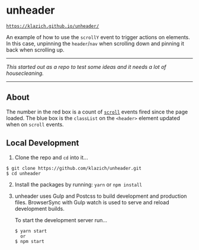 # unheader

[`https://klazich.github.io/unheader/`](https://klazich.github.io/unheader/)

An example of how to use the `scrollY` event to trigger actions on elements. In this
case, unpinning the `header`/`nav` when scrolling down and pinning it back when
scrolling up.

---

_This started out as a repo to test some ideas and it needs a lot of
housecleaning._

---

## About

The number in the red box is a count of [`scroll`](https://developer.mozilla.org/en-US/docs/Web/Events/scroll)
events fired since the page loaded. The blue box is the `classList` on the `<header>`
element updated when on `scroll` events.

## Local Development

1. Clone the repo and `cd` into it...

```Shell
$ git clone https://github.com/klazich/unheader.git
$ cd unheader
```

2. Install the packages by running: `yarn` or `npm install`

3. unheader uses Gulp and Postcss to build development and production files.
   BrowserSync with Gulp watch is used to serve and reload development builds.

   To start the development server run...

   ```Shell
   $ yarn start
     or
   $ npm start
   ```
